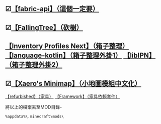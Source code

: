 ☑[【fabric-api】（這個一定要）](https://www.curseforge.com/minecraft/mc-mods/fabric-api)
------------------------------------------
☑[【FallingTree】（砍樹）](https://www.curseforge.com/minecraft/mc-mods/falling-tree/files/5969318)
------------------------------------------
[【Inventory Profiles Next】（箱子整理）](https://www.curseforge.com/minecraft/mc-mods/inventory-profiles-next)
[【language-kotlin】（箱子整理外掛1）](https://mediafilez.forgecdn.net/files/5950/505/fabric-language-kotlin-1.13.0%2Bkotlin.2.1.0.jar)
[【libIPN】（箱子整理外掛2）](https://mediafilez.forgecdn.net/files/6055/631/libIPN-fabric-1.21.3-6.2.1.jar)
------------------------------------------
☑[【Xaero's Minimap】（小地圖模組中文化）](https://download1654.mediafire.com/v76uvmdp6qfgwt2Yp5n0CbOxWcE1rFa1RJj_VwRvyRGSt4Bx7GxlPqLLVOSDpNO56IkPLqtPSUqV_tEev6OljnDalglQeQO-w1X0soR-uicRF3e80Y2PMlyVQ9QI1wKnNYi8PjJNX0ohJNceX1ztIM_GazVFehEu8ijSK0kpWy0/nm7askqbc21btix/Xaeros_Minimap_24.6.2_Fabric_1.21.4-tw.jar)
------------------------------------------
[【refurbished】（家具）](https://mediafilez.forgecdn.net/files/6029/620/refurbished_furniture-fabric-1.21.4-1.0.9.jar)
[【Framework】（家具依賴套件）](https://mediafilez.forgecdn.net/files/6023/969/framework-fabric-1.21.4-0.10.1.jar)



將以上的檔案丟至MOD目錄-
```
%appdata%\.minecraft\mods\
```